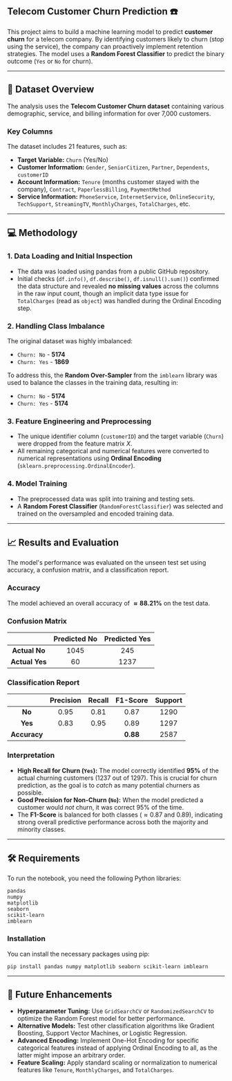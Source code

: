 ## Telecom Customer Churn Prediction ☎️

This project aims to build a machine learning model to predict **customer churn** for a telecom company. By identifying customers likely to churn (stop using the service), the company can proactively implement retention strategies. The model uses a **Random Forest Classifier** to predict the binary outcome (`Yes` or `No` for churn).

-----

## 💾 Dataset Overview

The analysis uses the **Telecom Customer Churn dataset** containing various demographic, service, and billing information for over 7,000 customers.

### Key Columns

The dataset includes 21 features, such as:

  * **Target Variable:** `Churn` (Yes/No)
  * **Customer Information:** `Gender`, `SeniorCitizen`, `Partner`, `Dependents`, `customerID`
  * **Account Information:** `Tenure` (months customer stayed with the company), `Contract`, `PaperlessBilling`, `PaymentMethod`
  * **Service Information:** `PhoneService`, `InternetService`, `OnlineSecurity`, `TechSupport`, `StreamingTV`, `MonthlyCharges`, `TotalCharges`, etc.

-----

## 💻 Methodology

### 1\. Data Loading and Initial Inspection

  * The data was loaded using pandas from a public GitHub repository.
  * Initial checks (`df.info()`, `df.describe()`, `df.isnull().sum()`) confirmed the data structure and revealed **no missing values** across the columns in the raw input count, though an implicit data type issue for `TotalCharges` (read as `object`) was handled during the Ordinal Encoding step.

### 2\. Handling Class Imbalance

The original dataset was highly imbalanced:

  * `Churn: No` - **5174**
  * `Churn: Yes` - **1869**

To address this, the **Random Over-Sampler** from the `imblearn` library was used to balance the classes in the training data, resulting in:

  * `Churn: No` - **5174**
  * `Churn: Yes` - **5174**

### 3\. Feature Engineering and Preprocessing

  * The unique identifier column (`customerID`) and the target variable (`Churn`) were dropped from the feature matrix $X$.
  * All remaining categorical and numerical features were converted to numerical representations using **Ordinal Encoding** (`sklearn.preprocessing.OrdinalEncoder`).

### 4\. Model Training

  * The preprocessed data was split into training and testing sets.
  * A **Random Forest Classifier** (`RandomForestClassifier`) was selected and trained on the oversampled and encoded training data.

-----

## 📈 Results and Evaluation

The model's performance was evaluated on the unseen test set using accuracy, a confusion matrix, and a classification report.

### Accuracy

The model achieved an overall accuracy of **$\approx 88.21\%$** on the test data.

### Confusion Matrix

| | Predicted No | Predicted Yes |
| :---: | :---: | :---: |
| **Actual No** | 1045 | 245 |
| **Actual Yes** | 60 | 1237 |

### Classification Report

| | Precision | Recall | F1-Score | Support |
| :---: | :---: | :---: | :---: | :---: |
| **No** | 0.95 | 0.81 | 0.87 | 1290 |
| **Yes** | 0.83 | 0.95 | 0.89 | 1297 |
| **Accuracy** | | | **0.88** | 2587 |

### Interpretation

  * **High Recall for Churn (`Yes`):** The model correctly identified $\mathbf{95\%}$ of the actual churning customers (1237 out of 1297). This is crucial for churn prediction, as the goal is to *catch* as many potential churners as possible.
  * **Good Precision for Non-Churn (`No`):** When the model predicted a customer would *not* churn, it was correct $95\%$ of the time.
  * The **F1-Score** is balanced for both classes ($\approx 0.87$ and $0.89$), indicating strong overall predictive performance across both the majority and minority classes.

-----

## 🛠️ Requirements

To run the notebook, you need the following Python libraries:

```
pandas
numpy
matplotlib
seaborn
scikit-learn
imblearn
```

### Installation

You can install the necessary packages using pip:

```bash
pip install pandas numpy matplotlib seaborn scikit-learn imblearn
```

-----

## 🚀 Future Enhancements

  * **Hyperparameter Tuning:** Use `GridSearchCV` or `RandomizedSearchCV` to optimize the Random Forest model for better performance.
  * **Alternative Models:** Test other classification algorithms like Gradient Boosting, Support Vector Machines, or Logistic Regression.
  * **Advanced Encoding:** Implement One-Hot Encoding for specific categorical features instead of applying Ordinal Encoding to all, as the latter might impose an arbitrary order.
  * **Feature Scaling:** Apply standard scaling or normalization to numerical features like `Tenure`, `MonthlyCharges`, and `TotalCharges`.

